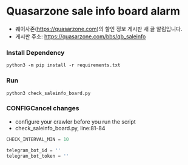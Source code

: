 # Quasarzone sale info board alarm
+ 퀘이사존(https://quasarzone.com)의 할인 정보 게시판 새 글 알림입니다.
+ 게시판 주소: https://quasarzone.com/bbs/qb_saleinfo

### Install Dependency
```shell
python3 -m pip install -r requirements.txt
```

### Run
```shell
python3 check_saleinfo_board.py
```

### CONFIGCancel changes
+ configure your crawler before you run the script
+ check_saleinfo_board.py, line:81-84
```python
CHECK_INTERVAL_MIN = 10

telegram_bot_id = ''
telegram_bot_token = ''
```
